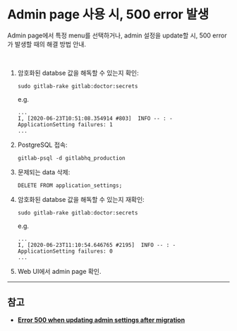 # Admin page 사용 시, 500 error 발생
Admin page에서 특정 menu를 선택하거나, admin 설정을 update할 시, 500 error가 발생할 때의 해결 방법 안내.

<br>

1. 암호화된 databse 값을 해독할 수 있는지 확인:
   ```shell
   sudo gitlab-rake gitlab:doctor:secrets
   ```

   e.g.
   ```
   ...
   I, [2020-06-23T10:51:08.354914 #803]  INFO -- : - ApplicationSetting failures: 1
   ...
   ```

2. PostgreSQL 접속:
   ```shell
   gitlab-psql -d gitlabhq_production
   ```

3. 문제되는 data 삭제:
   ```postgres
   DELETE FROM application_settings;
   ```

4. 암호화된 databse 값을 해독할 수 있는지 재확인:
   ```shell
   sudo gitlab-rake gitlab:doctor:secrets
   ```

   e.g.
   ```
   ...
   I, [2020-06-23T11:10:54.646765 #2195]  INFO -- : - ApplicationSetting failures: 0
   ...
   ```

5. Web UI에서 admin page 확인.

<hr>

## 참고
- **[Error 500 when updating admin settings after migration](https://gitlab.com/gitlab-org/gitlab/-/issues/220648)**

